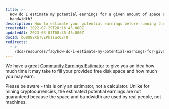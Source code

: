 ```yaml
---
title: >-
  How do I estimate my potential earnings for a given amount of space and
  bandwidth?
description: How to estimate your potential earnings before running the storage nod
createdAt: 2022-07-29T20:16:45.000Z
updatedAt: 2023-03-03T08:35:46.000Z
docId: bG8Q88XbTvEPkzsuc02T8
redirects:
  - >-
    /dcs/resources/faq/how-do-i-estimate-my-potential-earnings-for-given-amount-of-space-and-bandwidth
---
```


We have a great [Community Earnings Estimator](https://forum.storj.io/t/realistic-earnings-estimator/6693) to give you an idea how much time it may take to fill your provided free disk space and how much you may earn.

Please be aware - this is only an estimator, not a calculator. Unlike for mining cryptocurrencies, the estimated potential earnings are not guaranteed because the space and bandwidth are used by real people, not machines.
